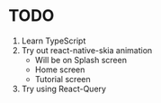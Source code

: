 # TODO

1. Learn TypeScript
2. Try out react-native-skia animation
   - Will be on Splash screen
   - Home screen
   - Tutorial screen
3. Try using React-Query
